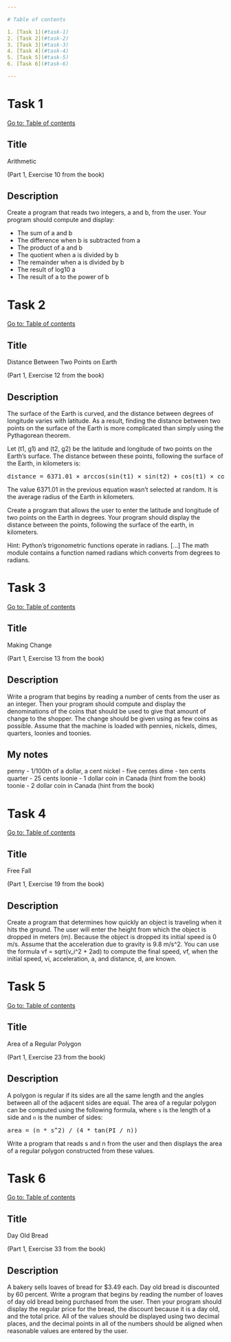 ```yaml
---

# Table of contents

1. [Task 1](#task-1)
2. [Task 2](#task-2)
3. [Task 3](#task-3)
4. [Task 4](#task-4)
5. [Task 5](#task-5)
6. [Task 6](#task-6)

---
```


# Task 1

[Go to: Table of contents](#table-of-contents)

## Title

Arithmetic

(Part 1, Exercise 10 from the book)

## Description

Create a program that reads two integers, a and b, from the user. Your program should compute and display:

- The sum of a and b
- The difference when b is subtracted from a
- The product of a and b
- The quotient when a is divided by b
- The remainder when a is divided by b
- The result of log10 a
- The result of a to the power of b

# Task 2

[Go to: Table of contents](#table-of-contents)

## Title

Distance Between Two Points on Earth

(Part 1, Exercise 12 from the book)

## Description

The surface of the Earth is curved, and the distance between degrees of longitude varies with latitude. As a result, finding the distance between two points on the surface of the Earth is more complicated than simply using the Pythagorean theorem.

Let (t1, g1) and (t2, g2) be the latitude and longitude of two points on the Earth’s surface. The distance between these points, following the surface of the Earth, in kilometers is:

<pre>
distance = 6371.01 × arccos(sin(t1) × sin(t2) + cos(t1) × cos(t2) × cos(g1 − g2))
</pre>

The value 6371.01 in the previous equation wasn’t selected at random. It is the average radius of the Earth in kilometers.

Create a program that allows the user to enter the latitude and longitude of two points on the Earth in degrees. Your program should display the distance between the points, following the surface of the earth, in kilometers.

Hint: Python’s trigonometric functions operate in radians. [...] The math module contains a function named radians which converts from degrees to radians.

# Task 3

[Go to: Table of contents](#table-of-contents)

## Title

Making Change

(Part 1, Exercise 13 from the book)

## Description

Write a program that begins by reading a number of cents from the user as an integer. Then your program should compute and display the denominations of the coins that should be used to give that amount of change to the shopper. The change should be given using as few coins as possible. Assume that the machine is loaded with pennies, nickels, dimes, quarters, loonies and toonies.

## My notes

penny - 1/100th of a dollar, a cent
nickel - five centes
dime - ten cents
quarter - 25 cents
loonie - 1 dollar coin in Canada (hint from the book)
toonie - 2 dollar coin in Canada (hint from the book)

# Task 4

[Go to: Table of contents](#table-of-contents)

## Title

Free Fall

(Part 1, Exercise 19 from the book)

## Description

Create a program that determines how quickly an object is traveling when it hits the ground. The user will enter the height from which the object is dropped in meters (m). Because the object is dropped its initial speed is 0 m/s. Assume that the acceleration due to gravity is 9.8 m/s^2. You can use the formula vf = sqrt(v_i^2 + 2ad) to compute the final speed, vf, when the initial speed, vi, acceleration, a, and distance, d, are known.

# Task 5

[Go to: Table of contents](#table-of-contents)

## Title

Area of a Regular Polygon

(Part 1, Exercise 23 from the book)

## Description

A polygon is regular if its sides are all the same length and the angles between all of the adjacent sides are equal. The area of a regular polygon can be computed using the following formula, where `s` is the length of a side and `n` is the number of sides:

<pre>
area = (n * s^2) / (4 * tan(PI / n))
</pre>

Write a program that reads s and n from the user and then displays the area of a regular polygon constructed from these values.

# Task 6

[Go to: Table of contents](#table-of-contents)

## Title

Day Old Bread

(Part 1, Exercise 33 from the book)

## Description

A bakery sells loaves of bread for $3.49 each. Day old bread is discounted by 60 percent. Write a program that begins by reading the number of loaves of day old bread being purchased from the user. Then your program should display the regular price for the bread, the discount because it is a day old, and the total price. All of the values should be displayed using two decimal places, and the decimal points in all of the numbers should be aligned when reasonable values are entered by the user.
